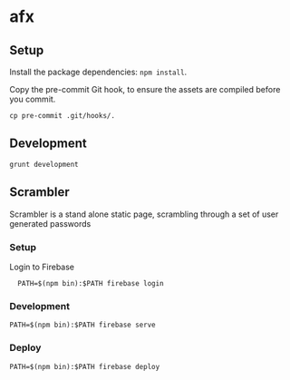 # afx

## Setup

Install the package dependencies: `npm install`.

Copy the pre-commit Git hook, to ensure the assets are compiled before you commit.
```
cp pre-commit .git/hooks/.
```

## Development

```
grunt development
```


## Scrambler

Scrambler is a stand alone static page, scrambling through a set of user generated passwords

### Setup

Login to Firebase

```
  PATH=$(npm bin):$PATH firebase login
```

### Development

```
PATH=$(npm bin):$PATH firebase serve
```

### Deploy

```
PATH=$(npm bin):$PATH firebase deploy
```

